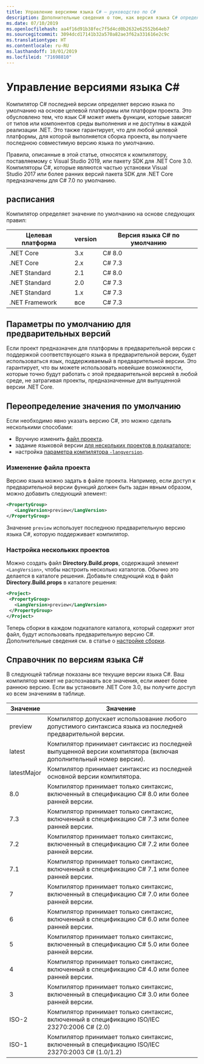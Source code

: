 ```yaml
---
title: Управление версиями языка C# — руководство по C#
description: Дополнительные сведения о том, как версия языка C# определяется на основе вашего проекта и какие значения можно настроить вручную.
ms.date: 07/10/2019
ms.openlocfilehash: aa4f16d91b38fec7f5d4cd0b2632e62552b64eb7
ms.sourcegitcommit: 3094dcd17141b32a570a82ae3f62a331616e2c9c
ms.translationtype: HT
ms.contentlocale: ru-RU
ms.lasthandoff: 10/01/2019
ms.locfileid: "71698810"
---
```

# <a name="c-language-versioning"></a>Управление версиями языка C#

Компилятор C# последней версии определяет версию языка по умолчанию на основе целевой платформы или платформ проекта. Это обусловлено тем, что язык C# может иметь функции, которые зависят от типов или компонентов среды выполнения и не доступны в каждой реализации .NET. Это также гарантирует, что для любой целевой платформы, для которой выполняется сборка проекта, вы получаете последнюю совместимую версию языка по умолчанию.

Правила, описанные в этой статье, относятся к компилятору, поставляемому с Visual Studio 2019, или пакету SDK для .NET Core 3.0. Компиляторы C#, которые являются частью установки Visual Studio 2017 или более ранних версий пакета SDK для .NET Core предназначены для C# 7.0 по умолчанию. 

## <a name="defaults"></a>расписания

Компилятор определяет значение по умолчанию на основе следующих правил:

|Целевая платформа|version|Версия языка C# по умолчанию|
|----------------|-------|---------------------------|
|.NET Core|3.x|C# 8.0|
|.NET Core|2.x|C# 7.3|
|.NET Standard|2.1|C# 8.0|
|.NET Standard|2.0|C# 7.3|
|.NET Standard|1.x|C# 7.3|
|.NET Framework|все|C# 7.3|

## <a name="default-for-previews"></a>Параметры по умолчанию для предварительных версий

Если проект предназначен для платформы в предварительной версии с поддержкой соответствующего языка в предварительной версии, будет использоваться язык, поддерживаемый в предварительной версии. Это гарантирует, что вы можете использовать новейшие возможности, которые точно будут работать с этой предварительной версией в любой среде, не затрагивая проекты, предназначенные для выпущенной версии .NET Core.

## <a name="override-a-default"></a>Переопределение значения по умолчанию

Если необходимо явно указать версию C#, это можно сделать несколькими способами:

- Вручную изменить [файл проекта](#edit-the-project-file).
- задание языковой версии [для нескольких проектов в подкаталоге](#configure-multiple-projects);
- настройка [параметра компилятора `-langversion`](compiler-options/langversion-compiler-option.md).

### <a name="edit-the-project-file"></a>Изменение файла проекта

Версию языка можно задать в файле проекта. Например, если доступ к предварительной версии функций должен быть задан явным образом, можно добавить следующий элемент:

```xml
<PropertyGroup>
   <LangVersion>preview</LangVersion>
</PropertyGroup>
```

Значение `preview` использует последнюю предварительную версию языка C#, которую поддерживает компилятор.

### <a name="configure-multiple-projects"></a>Настройка нескольких проектов

Можно создать файл **Directory.Build.props**, содержащий элемент `<LangVersion>`, чтобы настроить несколько каталогов. Обычно это делается в каталоге решения. Добавьте следующий код в файл **Directory.Build.props** в каталоге решения:

```xml
<Project>
 <PropertyGroup>
   <LangVersion>preview</LangVersion>
 </PropertyGroup>
</Project>
```

Теперь сборки в каждом подкаталоге каталога, который содержит этот файл, будут использовать предварительную версию C#. Дополнительные сведения см. в статье о [настройке сборки](/visualstudio/msbuild/customize-your-build).

## <a name="c-language-version-reference"></a>Справочник по версиям языка C#

В следующей таблице показаны все текущие версии языка C#. Ваш компилятор может не распознавать все значения, если имеет более раннюю версию. Если вы установите .NET Core 3.0, вы получите доступ ко всем значениям в таблице.

|Значение|Значение|
|------------|-------------|
|preview|Компилятор допускает использование любого допустимого синтаксиса языка из последней предварительной версии.|
|latest|Компилятор принимает синтаксис из последней выпущенной версии компилятора (включая дополнительный номер версии).|
|latestMajor|Компилятор принимает синтаксис из последней основной версии компилятора.|
|8.0|Компилятор принимает только синтаксис, включенный в спецификацию C# 8.0 или более ранней версии.|
|7.3|Компилятор принимает только синтаксис, включенный в спецификацию C# 7.3 или более ранней версии.|
|7.2|Компилятор принимает только синтаксис, включенный в спецификацию C# 7.2 или более ранней версии.|
|7.1|Компилятор принимает только синтаксис, включенный в спецификацию C# 7.1 или более ранней версии.|
|7|Компилятор принимает только синтаксис, включенный в спецификацию C# 7.0 или более ранней версии.|
|6|Компилятор принимает только синтаксис, включенный в спецификацию C# 6.0 или более ранней версии.|
|5|Компилятор принимает только синтаксис, включенный в спецификацию C# 5.0 или более ранней версии.|
|4|Компилятор принимает только синтаксис, включенный в спецификацию C# 4.0 или более ранней версии.|
|3|Компилятор принимает только синтаксис, включенный в спецификацию C# 3.0 или более ранней версии.|
|ISO-2|Компилятор принимает только синтаксис, включенный в спецификацию ISO/IEC 23270:2006 C# (2.0) |
|ISO-1|Компилятор принимает только синтаксис, включенный в спецификацию ISO/IEC 23270:2003 C# (1.0/1.2) |
